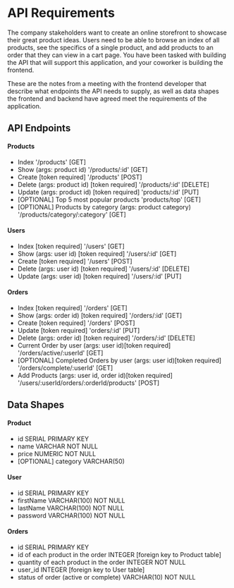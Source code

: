 # API Requirements
The company stakeholders want to create an online storefront to showcase their great product ideas. Users need to be able to browse an index of all products, see the specifics of a single product, and add products to an order that they can view in a cart page. You have been tasked with building the API that will support this application, and your coworker is building the frontend.

These are the notes from a meeting with the frontend developer that describe what endpoints the API needs to supply, as well as data shapes the frontend and backend have agreed meet the requirements of the application. 

## API Endpoints
#### Products
- Index '/products' [GET] 
- Show (args: product id) '/products/:id' [GET]
- Create [token required] '/products' [POST]
- Delete (args: product id) [token required] '/products/:id' [DELETE]
- Update (args: product id) [token required] 'products/:id' [PUT]
- [OPTIONAL] Top 5 most popular products 'products/top' [GET]
- [OPTIONAL] Products by category (args: product category) '/products/category/:category' [GET]

#### Users
- Index [token required] '/users' [GET]
- Show (args: user id) [token required] '/users/:id' [GET]
- Create [token required] '/users' [POST]
- Delete (args: user id) [token required] '/users/:id' [DELETE]
- Update (args: user id) [token required] '/users/:id' [PUT]

#### Orders
- Index [token required] '/orders' [GET]
- Show (args: order id) [token required] '/orders/:id' [GET]
- Create [token required] '/orders' [POST]
- Update [token required] 'orders/:id' [PUT]
- Delete (args: order id) [token required] '/orders/:id' [DELETE]
- Current Order by user (args: user id)[token required] '/orders/active/:userId' [GET]
- [OPTIONAL] Completed Orders by user (args: user id)[token required] '/orders/complete/:userId' [GET]
- Add Products (args: user id, order id)[token required] '/users/:userId/orders/:orderId/products' [POST]


## Data Shapes
#### Product
-  id SERIAL PRIMARY KEY    
- name VARCHAR NOT NULL
- price NUMERIC NOT NULL
- [OPTIONAL] category VARCHAR(50)

#### User
- id SERIAL PRIMARY KEY
- firstName VARCHAR(100) NOT NULL
- lastName VARCHAR(100) NOT NULL
- password VARCHAR(100) NOT NULL

#### Orders
- id SERIAL PRIMARY KEY
- id of each product in the order INTEGER [foreign key to Product table]
- quantity of each product in the order INTEGER NOT NULL
- user_id INTEGER [foreign key to User table]
- status of order (active or complete) VARCHAR(10) NOT NULL

